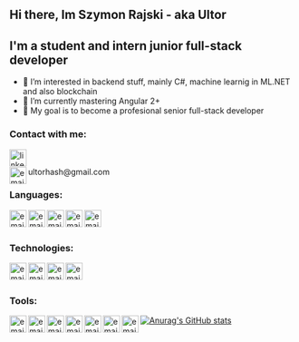 ## Hi there, Im Szymon Rajski - aka Ultor
## I'm a student and intern junior full-stack developer
- 👀 I’m interested in backend stuff, mainly C#, machine learnig in ML.NET and also blockchain
- 🌱 I’m currently mastering Angular 2+
- 🥅 My goal is to become a profesional senior full-stack developer

### Contact with me:
[<img align="left" alt="linkedin" width="30px" height="30px" src="https://www.svgrepo.com/show/57068/linkedin.svg" />][linkedin]
<br />
<div style="display: inline"><img align="left" alt="email" width="30px" height="30px" src="https://www.svgrepo.com/show/32100/email.svg" />ultorhash@gmail.com</div>
<br />

### Languages:
<img align="left" alt="email" width="30px" height="30px" src="https://www.svgrepo.com/show/353622/c-sharp.svg" />
<img align="left" alt="email" width="30px" height="30px" src="https://www.svgrepo.com/show/354478/typescript-icon.svg" />
<img align="left" alt="email" width="30px" height="30px" src="https://www.svgrepo.com/show/255832/sql.svg" />
<img align="left" alt="email" width="30px" height="30px" src="https://www.svgrepo.com/show/349402/html5.svg" />
<img align="left" alt="email" width="30px" height="30px" src="https://www.svgrepo.com/show/349502/sass.svg" />
<br />
<br />

### Technologies:
<img align="left" alt="email" width="30px" height="30px" src="https://upload.wikimedia.org/wikipedia/commons/a/a3/.NET_Logo.svg" />
<img align="left" alt="email" width="30px" height="30px" src="https://www.svgrepo.com/show/353396/angular-icon.svg" />
<img align="left" alt="email" width="30px" height="30px" src="https://www.svgrepo.com/show/354259/react.svg" />
<img align="left" alt="email" width="30px" height="30px" src="https://www.svgrepo.com/show/353954/karma.svg" />
<br />
<br />

### Tools:
<img align="left" alt="email" width="30px" height="30px" src="https://www.svgrepo.com/show/354522/visual-studio-code.svg" />
<img align="left" alt="email" width="30px" height="30px" src="https://www.svgrepo.com/show/354520/visual-studio.svg" />
<img align="left" alt="email" width="30px" height="30px" src="https://www.svgrepo.com/show/354202/postman-icon.svg" />
<img align="left" alt="email" width="30px" height="30px" src="https://www.svgrepo.com/show/331760/sql-database-generic.svg" />
<img align="left" alt="email" width="30px" height="30px" src="https://www.svgrepo.com/show/353782/git-icon.svg" />
<img align="left" alt="email" width="30px" height="30px" src="https://www.svgrepo.com/show/303372/azure-1-logo.svg" />
<img align="left" alt="email" width="30px" height="30px" src="https://upload.wikimedia.org/wikipedia/commons/a/af/PowerShell_Core_6.0_icon.png" />

[![Anurag's GitHub stats](https://github-readme-stats.vercel.app/api?username=ultorhash)](https://github.com/anuraghazra/github-readme-stats)

[linkedin]: https://www.linkedin.com/in/szymon-rajski-73177a21a/
[email]: https://mail.google.com/
